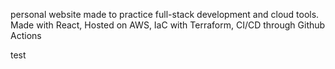 personal website made to practice full-stack development and cloud tools.
Made with React, Hosted on AWS, IaC with Terraform, CI/CD through Github Actions

test